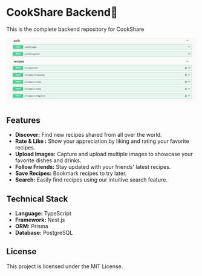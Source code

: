 <h1>CookShare Backend🍔</h1>

<p>This is the complete backend repository for CookShare</p>
<img width="1506" alt="Screenshot 2024-02-20 at 12 56 23 PM" src="./swaggerss.png">

<h2>Features</h2>

<ul>
	<li><strong>Discover:</strong> Find new recipes shared from all over the world.</li>
	<li><strong>Rate &amp; Like :</strong> Show your appreciation by liking and rating your favorite recipes.</li>
	<li><strong>Upload Images:</strong> Capture and upload multiple images to showcase your favorite dishes and drinks.</li>
	<li><strong>Follow Friends:</strong> Stay updated with your friends&#39; latest recipes.</li>
	<li><strong>Save Recipes:</strong> Bookmark recipes to try later.</li>
	<li><strong>Search:</strong> Easily find recipes using our intuitive search feature.</li>
</ul>

<h2>Technical Stack</h2>

<ul>
	<li><strong>Language:</strong> TypeScript</li>
	<li><strong>Framework:</strong> Nest.js</li>
	<li><strong>ORM:</strong> Prisma</li>
	<li><strong>Database:</strong> PostgreSQL</li>
</ul>

<h2>License</h2>

<p>This project is licensed under the MIT License.</p>

